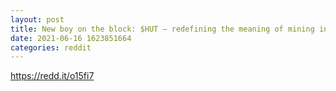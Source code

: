 ```yaml
--- 
layout: post 
title: New boy on the block: $HUT – redefining the meaning of mining in Canada 🚀🚀🚀 (In-depth DD) 
date: 2021-06-16 1623851664 
categories: reddit 
--- 
```

https://redd.it/o15fi7